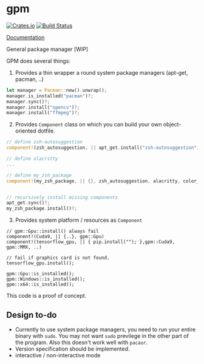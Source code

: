 # gpm
[![Crates.io](https://img.shields.io/crates/v/vips-sys.svg)](https://crates.io/crates/vips-sys)
[![Build Status](https://travis-ci.org/elbaro/vips-sys.svg?branch=master)](https://travis-ci.org/elbaro/vips-sys)

[Documentation](https://docs.rs/gpm)

General package manager [WIP]

GPM does several things:
1. Provides a thin wrapper a round system package managers (apt-get, pacman, ..)

```rust
let manager = Pacman::new().unwrap();
manager.is_installed("pacman")?;
manager.sync()?;
manager.install("opencv")?;
manager.install("ffmpeg")?;
```

2. Provides `Component` class on which you can build your own object-oriented dotfile.

```rust
// define zsh-autosuggestion
component!(zsh_autosuggestion, || apt_get.install("zsh-autosuggestion"), zsh);

// define alacritty
...

// define my_zsh_package
component!(my_zsh_package, || {}, zsh_autosuggestion, alacritty, color_scheme, font, ..)


// recursively install missing components
apt_get.sync()?;
my_zsh_package.install()?;
```

3. Provides system platform / resources as `Component`

```
// gpm::Gpu::install() always fail
component!(Cuda9, || {..}, gpm::Gpu)
component!(tensorflow_gpu, || { pip.install(""); },gpm::Cuda9, gpm::MMX, ..)

// fail if graphics card is not found.
tensorflow_gpu.install();

gpm::Gpu::is_installed();
gpm::Windows::is_installed();
gpm::x64::is_installed();
```

This code is a proof of concept.

## Design to-do
- Currently to use system package managers, you need to run your entire binary with `sudo`. You may not want `sudo` previlege in the other part of the program. Also this doesn't work well with `pacaur`.
- Version specification should be implemented.
- interactive / non-interactive mode
